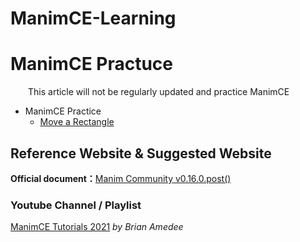 # ManimCE-Learning
# ManimCE Practuce
&emsp;&emsp;This article will not be regularly updated and practice ManimCE

* ManimCE Practice
  * [Move a Rectangle]()

## Reference Website & Suggested Website
**Official document：**[Manim Community v0.16.0.post()](https://docs.manim.community/en/stable/index.html)
### Youtube Channel / Playlist
[ManimCE Tutorials 2021](https://www.youtube.com/playlist?list=PLWOlLjdyZm2NQD1YZmEPB0dwbd0yKINAT) *by Brian Amedee*
